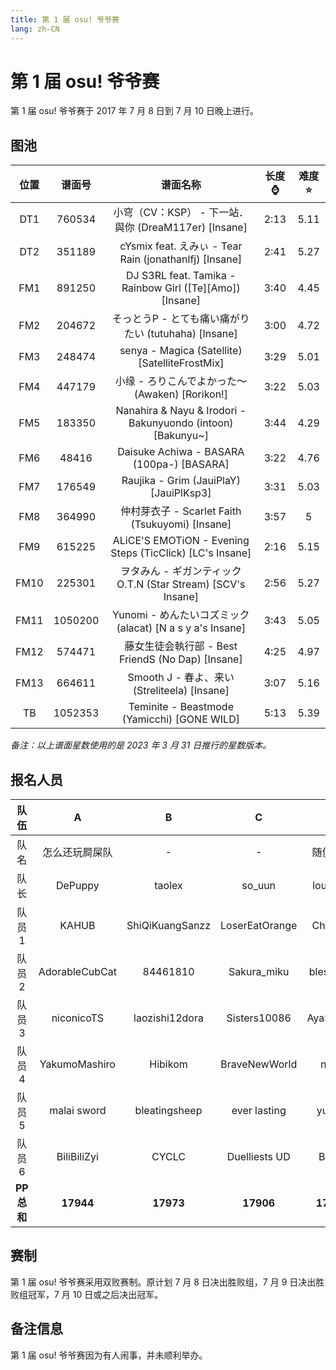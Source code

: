 ```yaml
---
title: 第 1 届 osu! 爷爷赛
lang: zh-CN
---
```


# 第 1 届 osu! 爷爷赛

第 1 届 osu! 爷爷赛于 2017 年 7 月 8 日到 7 月 10 日晚上进行。

## 图池

| 位置 | 谱面号 | 谱面名称 | 长度⌚️ | 难度⭐️ |
| :-: | :-: | :-: | :-: | :-: |
| DT1 | 760534 | 小穹（CV：KSP） - 下一站．與你 (DreaM117er) [Insane] | 2:13 | 5.11 |
| DT2 | 351189 | cYsmix feat. えみぃ - Tear Rain (jonathanlfj) [Insane] | 2:41 | 5.27 |
| FM1 | 891250 | DJ S3RL feat. Tamika - Rainbow Girl (\[Te\]\[Amo\]) [Insane] | 3:40 | 4.45 |
| FM2 | 204672 | そっとうP - とても痛い痛がりたい (tutuhaha) [Insane] | 3:00 | 4.72 |
| FM3 | 248474 | senya - Magica (Satellite) [SatelliteFrostMix] | 3:29 | 5.01 |
| FM4 | 447179 | 小缘 - ろりこんでよかった～ (Awaken) [Rorikon!] | 3:22 | 5.03 |
| FM5 | 183350 | Nanahira & Nayu & Irodori - Bakunyuondo (intoon) [Bakunyu\~] | 3:44 | 4.29 |
| FM6 | 48416 | Daisuke Achiwa - BASARA (100pa-) [BASARA] | 3:22 | 4.76 |
| FM7 | 176549 | Raujika - Grim (JauiPlaY) [JauiPlKsp3] | 3:31 | 5.03 |
| FM8 | 364990 | 仲村芽衣子 - Scarlet Faith (Tsukuyomi) [Insane] | 3:57 | 5 |
| FM9 | 615225 | ALiCE'S EMOTiON - Evening Steps (TicClick) [LC's Insane] | 2:16 | 5.15 |
| FM10 | 225301 | ヲタみん - ギガンティック O.T.N (Star Stream) [SCV's Insane] | 2:56 | 5.27 |
| FM11 | 1050200 | Yunomi - めんたいコズミック (alacat) [N a s y a's Insane] | 3:43 | 5.05 |
| FM12 | 574471 | 藤女生徒会執行部 - Best FriendS (No Dap) [Insane] | 4:25 | 4.97 |
| FM13 | 664611 | Smooth J - 春よ、来い (Streliteela) [Insane] | 3:07 | 5.16 |
| TB | 1052353 | Teminite - Beastmode (Yamicchi) [GONE WILD] | 5:13 | 5.39 |

*备注：以上谱面星数使用的是 2023 年 3 月 31 日推行的星数版本。*

## 报名人员

| 队伍 | A | B | C | D |
| :-: | :-: | :-: | :-: | :-: |
| 队名 | 怎么还玩屙屎队 | - | - | 随便取吧 |
| 队长 | DePuppy | taolex | so_uun | louxinye |
| 队员1 | KAHUB | ShiQiKuangSanzz | LoserEatOrange | ChongZi |
| 队员2 | AdorableCubCat | 84461810 | Sakura_miku | bless_von |
| 队员3 | niconicoTS | laozishi12dora | Sisters10086 | AyaSakura |
| 队员4 | YakumoMashiro | Hibikom | BraveNewWorld | nuds |
| 队员5 | malai sword | bleatingsheep | ever lasting | yuanxi |
| 队员6 | BiliBiliZyi | CYCLC | Duelliests UD | BXXX |
| **PP 总和** | **17944** | **17973** | **17906** | **17787** |

## 赛制

第 1 届 osu! 爷爷赛采用双败赛制。原计划 7 月 8 日决出胜败组，7 月 9 日决出胜败组冠军，7 月 10 日或之后决出冠军。

## 备注信息

第 1 届 osu! 爷爷赛因为有人闹事，并未顺利举办。

